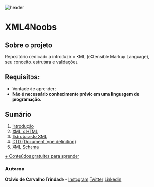 ![header](https://github.com/andreluispy/assembly4noobs/blob/main/header-4noobs.svg)

# XML4Noobs

## Sobre o projeto

Repositório dedicado a introduzir o XML (eXtensible Markup Language), seu conceito, estrutura e validações.

## Requisitos:
- Vontade de aprender;
- **Não é necessário conhecimento prévio em uma linguagem de programação.**

## Sumário

1. [Introdução](introducao.md)
2. [XML x HTML](xmlhtml.md)
3. [Estrutura do XML](estrutura.md)
4. [DTD (Document type definition)](dtd.md)
5. [XML Schema](xmlschema.md)

[+ Conteúdos gratuitos para aprender](https://github.com/he4rt/4noobs)

### Autores
**Otávio de Carvalho Trindade** - [Instagram](https://instagram.com/atomotavio) [Twitter](https://twitter.com/atomotavio) [Linkedin](https://www.linkedin.com/in/atomotavio/)
